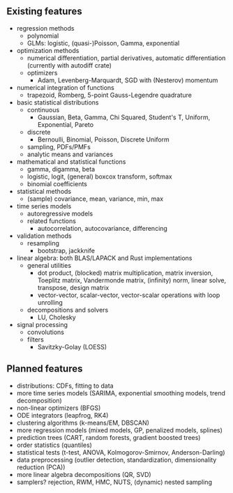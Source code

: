 ## Existing features

- regression methods
  - polynomial
  - GLMs: logistic, (quasi-)Poisson, Gamma, exponential
- optimization methods
  - numerical differentiation, partial derivatives, automatic differentiation (currently with autodiff crate)
  - optimizers
    - Adam, Levenberg-Marquardt, SGD with (Nesterov) momentum
- numerical integration of functions
  - trapezoid, Romberg, 5-point Gauss-Legendre quadrature
- basic statistical distributions
  - continuous
    - Gaussian, Beta, Gamma, Chi Squared, Student's T, Uniform, Exponential, Pareto
  - discrete
    - Bernoulli, Binomial, Poisson, Discrete Uniform
  - sampling, PDFs/PMFs
  - analytic means and variances
- mathematical and statistical functions
  - gamma, digamma, beta
  - logistic, logit, (general) boxcox transform, softmax
  - binomial coefficients
- statistical methods
  - (sample) covariance, mean, variance, min, max
- time series models
  - autoregressive models
  - related functions
    - autocorrelation, autocovariance, differencing
- validation methods
  - resampling
    - bootstrap, jackknife
- linear algebra: both BLAS/LAPACK and Rust implementations
  - general utilities
    - dot product, (blocked) matrix multiplication, matrix inversion, Toeplitz matrix, Vandermonde matrix, (infinity) norm, linear solve, transpose, design matrix
    - vector-vector, scalar-vector, vector-scalar operations with loop unrolling
  - decompositions and solvers
    - LU, Cholesky
- signal processing
  - convolutions
  - filters
    - Savitzky-Golay (LOESS)

## Planned features

- distributions: CDFs, fitting to data
- more time series models (SARIMA, exponential smoothing models, trend decomposition)
- non-linear optimizers (BFGS)
- ODE integrators (leapfrog, RK4)
- clustering algorithms (k-means/EM, DBSCAN)
- more regression models (mixed models, GP, penalized models, splines)
- prediction trees (CART, random forests, gradient boosted trees)
- order statistics (quantiles)
- statistical tests (t-test, ANOVA, Kolmogorov-Smirnov, Anderson-Darling)
- data preprocessing (outlier detection, standardization, dimensionality reduction (PCA))
- more linear algebra decompositions (QR, SVD)
- samplers? rejection, RWM, HMC, NUTS, (dynamic) nested sampling
